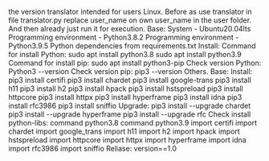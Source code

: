 the version translator intended for users Linux. Before as use translator in file translator.py replace user_name on own user_name in the user folder. And then already just run it for execution.
Base:
System - Ubuntu20.04lts
Programming environment - Python3.8.2
Programming environment - Python3.9.5
Python dependencies from requirements.txt
Install:
Command for install Python:
sudo apt install python3.8
sudo apt install python3.9
Command for install pip:
sudo apt install python3-pip
Check version Python:
Python3 --version
Check version pip:
pip3 --version
Others.
Base:
Install:
pip3 install certifi
pip3 install chardet
pip3 install google-trans
pip3 install h11
pip3 install h2
pip3 install hpack
pip3 install hstspreload
pip3 install httpcore
pip3 install httpx
pip3 install hyperframe
pip3 install idna
pip3 install rfc3986
pip3 install sniffio
Upgrade:
pip3 install --upgrade chardet
pip3 install --upgrade hyperframe
pip3 install --upgrade rfc
Check install python-libs:
command python3.8
command python3.9
import certifi
import chardet
import google_trans
import h11
import h2
import hpack
import hstspreload
import httpcore
import httpx
import hyperframe
import idna
import rfc3986
import sniffio
Reliase:
version==1.0
